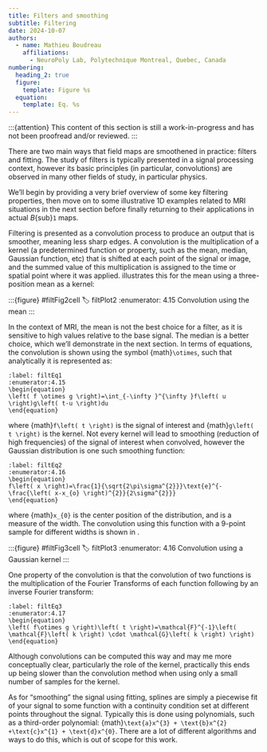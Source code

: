 ```yaml
---
title: Filters and smoothing
subtitle: Filtering
date: 2024-10-07
authors:
  - name: Mathieu Boudreau
    affiliations:
      - NeuroPoly Lab, Polytechnique Montreal, Quebec, Canada
numbering:
  heading_2: true
  figure:
    template: Figure %s
  equation:
    template: Eq. %s
---
```


:::{attention}
This content of this section is still a work-in-progress and has not been proofread and/or reviewed.
:::

There are two main ways that field maps are smoothened in practice: filters and fitting. The study of filters is typically presented in a signal processing context, however its basic principles (in particular, convolutions) are observed in many other fields of study, in particular physics.

We’ll begin by providing a very brief overview of some key filtering properties, then move on to some illustrative 1D examples related to MRI situations in the next section before finally returning to their applications in actual _B_{sub}`1` maps.

Filtering is presented as a convolution process to produce an output that is smoother, meaning less sharp edges. A convolution is the multiplication of a kernel (a predetermined function or property, such as the mean, median, Gaussian function, etc) that is shifted at each point of the signal or image, and the summed value of this multiplication is assigned to the time or spatial point where it was applied. [](#filtPlot3) illustrates this for the mean using a three-position mean as a kernel:


:::{figure} #filtFig2cell
:label: filtPlot2
:enumerator: 4.15
Convolution using the mean
:::

In the context of MRI, the mean is not the best choice for a filter, as it is sensitive to high values relative to the base signal. The median is a better choice, which we’ll demonstrate in the next section.
In terms of equations, the convolution is shown using the symbol {math}`\otimes`, such that analytically it is represented as:

```{math}
:label: filtEq1
:enumerator:4.15
\begin{equation}
\left( f \otimes g \right)=\int_{-\infty }^{\infty }f\left( u \right)g\left( t-u \right)du
\end{equation}
```

where {math}`f\left( t \right)` is the signal of interest and {math}`g\left( t \right)` is the kernel. Not every kernel will lead to smoothing (reduction of high frequencies) of the signal of interest when convolved, however the Gaussian distribution is one such smoothing function:

```{math}
:label: filtEq2
:enumerator:4.16
\begin{equation}
f\left( x \right)=\frac{1}{\sqrt{2\pi\sigma^{2}}}\text{e}^{-\frac{\left( x-x_{o} \right)^{2}}{2\sigma^{2}}}
\end{equation}
```


where {math}`x_{0}` is the center position of the distribution, and  is a measure of the width. The convolution using this function with a 9-point sample for different widths is shown in [](#filtPlot3).

:::{figure} #filtFig3cell
:label: filtPlot3
:enumerator: 4.16
Convolution using a Gaussian kernel
:::

One property of the convolution is that the convolution of two functions is the multiplication of the Fourier Transforms of each function following by an inverse Fourier transform:


```{math}
:label: filtEq3
:enumerator:4.17
\begin{equation}
\left( f\otimes g \right)\left( t \right)=\mathcal{F}^{-1}\left( \mathcal{F}\left( k \right) \cdot \mathcal{G}\left( k \right) \right)
\end{equation}
```


Although convolutions can be computed this way and may me more conceptually clear, particularly the role of the kernel, practically this ends up being slower than the convolution method when using only a small number of samples for the kernel.

As for “smoothing” the signal using fitting, splines are simply a piecewise fit of your signal to some function with a continuity condition set at different points throughout the signal. Typically this is done using polynomials, such as a third-order polynomial: {math}`\text{a}x^{3} + \text{b}x^{2} +\text{c}x^{1} + \text{d}x^{0}`. There are a lot of different algorithms and ways to do this, which is out of scope for this work.
